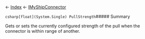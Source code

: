 ← [Index](Api-Index) ← [IMyShipConnector](Sandbox.ModAPI.Ingame.IMyShipConnector)

```csharp[float](System.Single) PullStrength```##### Summary

Gets or sets the currently configured strength of the pull when the connector is within range of another.

